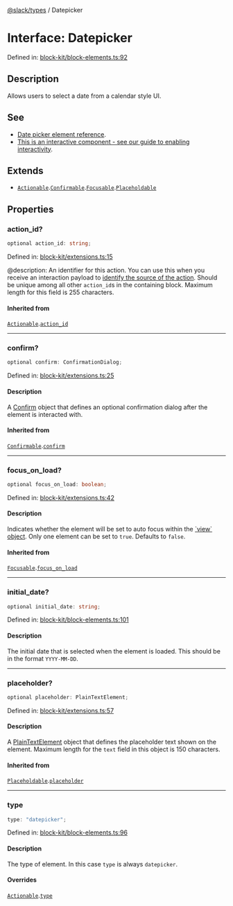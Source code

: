 [@slack/types](../index.md) / Datepicker

# Interface: Datepicker

Defined in: [block-kit/block-elements.ts:92](https://github.com/slackapi/node-slack-sdk/blob/main/packages/types/src/block-kit/block-elements.ts#L92)

## Description

Allows users to select a date from a calendar style UI.

## See

 - [Date picker element reference](https://docs.slack.dev/reference/block-kit/block-elements/date-picker-element).
 - [This is an interactive component - see our guide to enabling interactivity](https://docs.slack.dev/interactivity/handling-user-interaction).

## Extends

- [`Actionable`](Actionable.md).[`Confirmable`](Confirmable.md).[`Focusable`](Focusable.md).[`Placeholdable`](Placeholdable.md)

## Properties

### action\_id?

```ts
optional action_id: string;
```

Defined in: [block-kit/extensions.ts:15](https://github.com/slackapi/node-slack-sdk/blob/main/packages/types/src/block-kit/extensions.ts#L15)

@description: An identifier for this action. You can use this when you receive an interaction payload to
[identify the source of the action](https://docs.slack.dev/interactivity/handling-user-interaction#payloads). Should be unique
among all other `action_id`s in the containing block. Maximum length for this field is 255 characters.

#### Inherited from

[`Actionable`](Actionable.md).[`action_id`](Actionable.md#action_id)

***

### confirm?

```ts
optional confirm: ConfirmationDialog;
```

Defined in: [block-kit/extensions.ts:25](https://github.com/slackapi/node-slack-sdk/blob/main/packages/types/src/block-kit/extensions.ts#L25)

#### Description

A [Confirm](Confirm.md) object that defines an optional confirmation dialog after the element is interacted
with.

#### Inherited from

[`Confirmable`](Confirmable.md).[`confirm`](Confirmable.md#confirm)

***

### focus\_on\_load?

```ts
optional focus_on_load: boolean;
```

Defined in: [block-kit/extensions.ts:42](https://github.com/slackapi/node-slack-sdk/blob/main/packages/types/src/block-kit/extensions.ts#L42)

#### Description

Indicates whether the element will be set to auto focus within the
[\`view\` object](https://docs.slack.dev/surfaces/modals). Only one element can be set to `true`.
Defaults to `false`.

#### Inherited from

[`Focusable`](Focusable.md).[`focus_on_load`](Focusable.md#focus_on_load)

***

### initial\_date?

```ts
optional initial_date: string;
```

Defined in: [block-kit/block-elements.ts:101](https://github.com/slackapi/node-slack-sdk/blob/main/packages/types/src/block-kit/block-elements.ts#L101)

#### Description

The initial date that is selected when the element is loaded.
This should be in the format `YYYY-MM-DD`.

***

### placeholder?

```ts
optional placeholder: PlainTextElement;
```

Defined in: [block-kit/extensions.ts:57](https://github.com/slackapi/node-slack-sdk/blob/main/packages/types/src/block-kit/extensions.ts#L57)

#### Description

A [PlainTextElement](PlainTextElement.md) object that defines the placeholder text shown on the element. Maximum
length for the `text` field in this object is 150 characters.

#### Inherited from

[`Placeholdable`](Placeholdable.md).[`placeholder`](Placeholdable.md#placeholder)

***

### type

```ts
type: "datepicker";
```

Defined in: [block-kit/block-elements.ts:96](https://github.com/slackapi/node-slack-sdk/blob/main/packages/types/src/block-kit/block-elements.ts#L96)

#### Description

The type of element. In this case `type` is always `datepicker`.

#### Overrides

[`Actionable`](Actionable.md).[`type`](Actionable.md#type)
